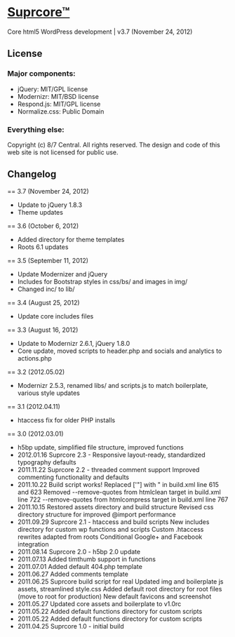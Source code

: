 # [Suprcore™](http://eightsevencentral.com)

Core html5 WordPress development | v3.7 (November 24, 2012)

## License

### Major components:

* jQuery: MIT/GPL license
* Modernizr: MIT/BSD license
* Respond.js: MIT/GPL license
* Normalize.css: Public Domain

### Everything else:

Copyright (c) 8/7 Central. All rights reserved. The design and code of this web site is not licensed for public use.


## Changelog

== 3.7 (November 24, 2012)

* Update to jQuery 1.8.3
* Theme updates

== 3.6 (October 6, 2012)

* Added directory for theme templates
* Roots 6.1 updates

== 3.5 (September 11, 2012)

* Update Modernizer and jQuery
* Includes for Bootstrap styles in css/bs/ and images in img/
* Changed inc/ to lib/

== 3.4 (August 25, 2012)

* Update core includes files

== 3.3 (August 16, 2012)

* Update to Modernizr 2.6.1, jQuery 1.8.0
* Core update, moved scripts to header.php and socials and analytics to actions.php

== 3.2 (2012.05.02)
* Modernizr 2.5.3, renamed libs/ and scripts.js to match boilerplate, various style updates

== 3.1 (2012.04.11)
* htaccess fix for older PHP installs

== 3.0 (2012.03.01)
* h5bp update, simplified file structure, improved functions
* 2012.01.16	Suprcore 2.3 - Responsive layout-ready, standardized typography defaults
* 2011.11.22	Suprcore 2.2 - threaded comment support
		Improved commenting functionality and defaults
* 2011.10.22	Build script works!
		Replaced
		['&quot;] with &quot; in build.xml line 615 and 623
		Removed
		--remove-quotes from htmlclean target in build.xml line 722
		--remove-quotes from htmlcompress target in build.xml line 767
* 2011.10.15	Restored assets directory and build structure
		Revised css directory structure for improved @import performance
* 2011.09.29	Suprcore 2.1 - htaccess and build scripts
		New includes directory for custom wp functions and scripts
		Custom .htaccess rewrites adapted from roots
		Conditional Google+ and Facebook integration
* 2011.08.14	Suprcore 2.0 - h5bp 2.0 update
* 2011.07.13	Added timthumb support in functions
* 2011.07.01	Added default 404.php template
* 2011.06.27	Added comments template
* 2011.06.25	Suprcore build script for real
		Updated img and boilerplate js assets, streamlined style.css
		Added default root directory for root files (move to root for production)
		New default favicons and screenshot
* 2011.05.27	Updated core assets and boilerplate to v1.0rc
* 2011.05.22	Added default functions directory for custom scripts
* 2011.05.22	Added default functions directory for custom scripts
* 2011.04.25	Suprcore 1.0 - initial build
